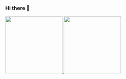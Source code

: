 ### Hi there 👋

<!--
**thebinario/thebinario** is a ✨ _special_ ✨ repository because its `README.md` (this file) appears on your GitHub profile.

Here are some ideas to get you started:

- 🔭 I’m currently working on ...
- 🌱 I’m currently learning ...
- 👯 I’m looking to collaborate on ...
- 🤔 I’m looking for help with ...
- 💬 Ask me about ...
- 📫 How to reach me: ...
- 😄 Pronouns: ...
- ⚡ Fun fact: ...
-->


<div>
<a href="https://github.com/seu-usuário-aqui">
<img loading="lazy" height="180em" src="https://github-readme-stats.vercel.app/api/top-langs/?username=thebinario&layout=compact&langs_count=7&theme=dracula"/>
<img loading="lazy" height="180em" src="https://github-readme-stats.vercel.app/api?username=thebinario&show_icons=true&theme=dracula&include_all_commits=true&count_private=true"/>
</div>
